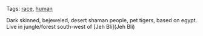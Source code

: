 Tags: [race](Races), [human](Humans)

Dark skinned, bejeweled, desert shaman people, pet tigers, based on egypt. Live in jungle/forest south-west of [Jeh Bli](Jeh Bli)
